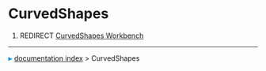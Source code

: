 # CurvedShapes
1.  REDIRECT [CurvedShapes Workbench](CurvedShapes_Workbench.md)



---
![](images/Right_arrow.png) [documentation index](../README.md) > CurvedShapes
